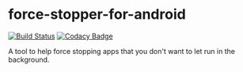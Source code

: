 # force-stopper-for-android

[![Build Status](https://travis-ci.org/tfKamran/force-stopper-for-android.svg?branch=master)](https://travis-ci.org/tfKamran/force-stopper-for-android)
[![Codacy Badge](https://api.codacy.com/project/badge/Grade/d4d817c223c746229b39cd99aec8ab52)](https://www.codacy.com/app/team-radiant/force-stopper-for-android?utm_source=github.com&amp;utm_medium=referral&amp;utm_content=tfKamran/force-stopper-for-android&amp;utm_campaign=Badge_Grade)

A tool to help force stopping apps that you don't want to let run in the background.
